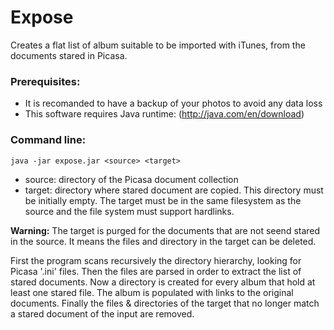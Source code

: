 Expose
======

Creates a flat list of album suitable to be imported with iTunes, from
the documents stared in Picasa.

### Prerequisites:
 * It is recomanded to have a backup of your photos to avoid any data loss
 * This software requires Java runtime: (http://java.com/en/download)


### Command line:
  `java -jar expose.jar <source> <target>`

 * source: directory of the Picasa document collection
 * target: directory where stared document are copied. This directory 
           must be initially empty. The target must be in the same 
           filesystem as the source and the file system must support hardlinks.

**Warning:** The target is purged for the documents that are not seend stared in 
the source. It means the files and directory in the target can be deleted.


First the program scans recursively the directory hierarchy, looking for 
Picasa '.ini' files. Then the files are parsed in order to extract the list
of stared documents. Now a directory is created for every album that hold
at least one stared file. The album is populated with links to the original  
documents. Finally the files & directories of the target that no longer match 
a stared document of the input are removed.

